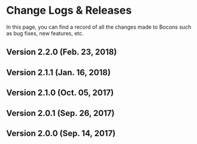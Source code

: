 # Change Logs & Releases

In this page, you can find a record of all the changes made to Bocons such as bug fixes, new features, etc.

## Version 2.2.0 (Feb. 23, 2018)

## Version 2.1.1 (Jan. 16, 2018)

## Version 2.1.0 (Oct. 05, 2017)

## Version 2.0.1 (Sep. 26, 2017)

## Version 2.0.0 (Sep. 14, 2017)